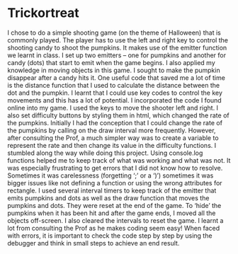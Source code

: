 # Trickortreat

I chose to do a simple shooting game (on the theme of Halloween) that is commonly played. The player has to use the left and right key to control the shooting candy to shoot the pumpkins.
It makes use of the emitter function we learnt in class. I set up two emitters – one for pumpkins and another for candy (dots) that start to emit when the game begins. I also applied my knowledge in moving objects in this game. 
I sought to make the pumpkin disappear after a candy hits it. One useful code that saved me a lot of time is the distance function that I used to calculate the distance between the dot and the pumpkin. 
I learnt that I could use key codes to control the key movements and this has a lot of potential. I incorporated the code I found online into my game. I used the keys to move the shooter left and right.
I also set difficulty buttons by styling them in html, which changed the rate of the pumpkins. Initially I had the conception that I could change the rate of the pumpkins by calling on the draw interval more frequently. However, after consulting the Prof, a much simpler way was to create a variable to represent the rate and then change its value in the difficulty functions.
I stumbled along the way while doing this project. Using console.log functions helped me to keep track of what was working and what was not. It was especially frustrating to get errors that I did not know how to resolve. Sometimes it was carelessness (forgetting ‘;’ or a ‘)’) sometimes it was bigger issues like not defining a function or using the wrong attributes for rectangle. 
I used several interval timers to keep track of the emitter that emits pumpkins and dots as well as the draw function that moves the pumpkins and dots. They were reset at the end of the game.
To ‘hide’ the pumpkins when it has been hit and after the game ends, I moved all the objects off-screen. I also cleared the intervals to reset the game.
I learnt a lot from consulting the Prof as he makes coding seem easy! When faced with errors, it is important to check the code step by step by using the debugger and think in small steps to achieve an end result.
